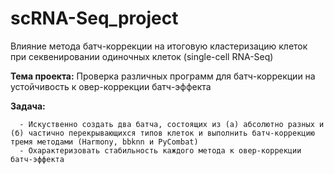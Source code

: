 # scRNA-Seq_project

Влияние метода батч-коррекции на итоговую кластеризацию клеток при секвенировании одиночных клеток (single-cell RNA-Seq)

**Тема проекта:** Проверка различных программ для батч-коррекции на устойчивость к овер-коррекции батч-эффекта

**Задача:** 

      - Искуственно создать два батча, состоящих из (а) абсолютно разных и (б) частично перекрывающихся типов клеток и выполнить батч-коррекцию тремя методами (Harmony, bbknn и PyCombat)
      - Охарактеризовать стабильность каждого метода к овер-коррекции батч-эффекта
